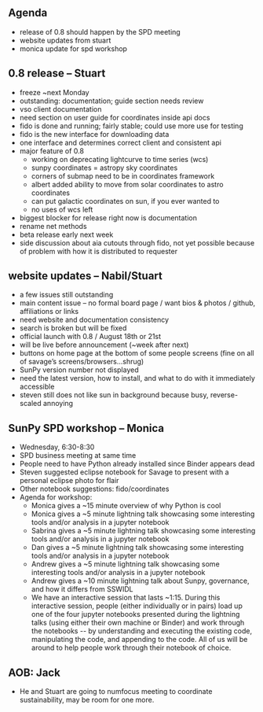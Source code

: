 Agenda
------

- release of 0.8 should happen by the SPD meeting
- website updates from stuart
- monica update for spd workshop

0.8 release – Stuart
--------------------

- freeze ~next Monday
- outstanding: documentation; guide section needs review
- vso client documentation
- need section on user guide for coordinates inside api docs
- fido is done and running; fairly stable; could use more use for testing
- fido is the new interface for downloading data
- one interface and determines correct client and consistent api
- major feature of 0.8
  - working on deprecating lightcurve to time series (wcs)
  - sunpy coordinates = astropy sky coordinates
  - corners of submap need to be in coordinates framework
  - albert added ability to move from solar coordinates to astro coordinates
  - can put galactic coordinates on sun, if you ever wanted to
  - no uses of wcs left
- biggest blocker for release right now is documentation
- rename net methods
- beta release early next week
- side discussion about aia cutouts through fido, not yet possible because of problem with how it is distributed to requester

website updates – Nabil/Stuart
------------------------------

- a few issues still outstanding
- main content issue – no formal board page / want bios & photos / github, affiliations or links
- need website and documentation consistency
- search is broken but will be fixed
- official launch with 0.8 / August 18th or 21st
- will be live before announcement (~week after next)
- buttons on home page at the bottom of some people screens (fine on all of savage’s screens/browsers...shrug)
- SunPy version number not displayed
- need the latest version, how to install, and what to do with it immediately accessible
- steven still does not like sun in background because busy, reverse-scaled annoying

SunPy SPD workshop – Monica
---------------------------

- Wednesday, 6:30-8:30
- SPD business meeting at same time
- People need to have Python already installed since Binder appears dead
- Steven suggested eclipse notebook for Savage to present with a personal
eclipse photo for flair
- Other notebook suggestions: fido/coordinates
- Agenda for workshop:
  - Monica gives a ~15 minute overview of why Python is cool
  - Monica gives a ~5 minute lightning talk showcasing some interesting tools and/or analysis
in a jupyter notebook
  - Sabrina gives a ~5 minute lightning talk showcasing some interesting tools and/or analysis
in a jupyter notebook
  - Dan gives a ~5 minute lightning talk showcasing some interesting tools and/or analysis in a
jupyter notebook
  - Andrew gives a ~5 minute lightning talk showcasing some interesting tools and/or analysis
in a jupyter notebook
  - Andrew gives a ~10 minute lightning talk about Sunpy, governance, and how it differs from
SSWIDL
  - We have an interactive session that lasts ~1:15. During this interactive session, people
(either individually or in pairs) load up one of the four jupyter notebooks presented during the
lightning talks (using either their own machine or Binder) and work through the notebooks --
by understanding and executing the existing code, manipulating the code, and appending to
the code. All of us will be around to help people work through their notebook of choice.

AOB: Jack
---------

- He and Stuart are going to numfocus meeting to coordinate sustainability, may be room for one more.
